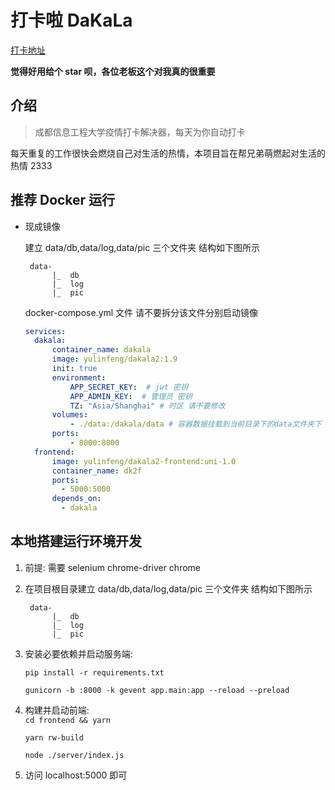 # 打卡啦 DaKaLa

[打卡地址](http://dakala.merborn.fun)

**觉得好用给个 star 呗，各位老板这个对我真的很重要**

## 介绍

> 成都信息工程大学疫情打卡解决器，每天为你自动打卡

每天重复的工作很快会燃烧自己对生活的热情，本项目旨在帮兄弟萌燃起对生活的热情 2333

## 推荐 Docker 运行

- 现成镜像
  
  建立 data/db,data/log,data/pic 三个文件夹
   结构如下图所示
   ```
    data-
         |_  db
         |_  log
         |_  pic
    ```
    docker-compose.yml 文件
    请不要拆分该文件分别启动镜像
    ```yaml
    services:
      dakala:
          container_name: dakala
          image: yulinfeng/dakala2:1.9
          init: true
          environment: 
              APP_SECRET_KEY:  # jwt 密钥
              APP_ADMIN_KEY:  # 管理员 密钥
              TZ: "Asia/Shanghai" # 时区 请不要修改
          volumes:
              - ./data:/dakala/data # 容器数据挂载到当前目录下的data文件夹下
          ports:
              - 8000:8000
      frontend:
          image: yulinfeng/dakala2-frontend:uni-1.0
          container_name: dk2f
          ports:
            - 5000:5000
          depends_on:
            - dakala
    ```

## 本地搭建运行环境开发

1. 前提: 需要 selenium chrome-driver chrome
2. 在项目根目录建立
   data/db,data/log,data/pic 三个文件夹
   结构如下图所示
   ```
    data-
         |_  db
         |_  log
         |_  pic
   ```
3. 安装必要依赖并启动服务端: 

   `pip install -r requirements.txt`

   `gunicorn -b :8000 -k gevent app.main:app --reload --preload`
4. 构建并启动前端:  
   `cd frontend && yarn`

   `yarn rw-build`

   `node ./server/index.js`
5. 访问 localhost:5000 即可